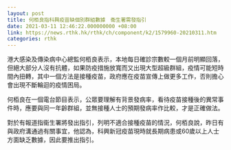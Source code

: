```yaml
---
layout: post
title: 何栢良指科興疫苗缺個別群組數據　衞生署需發指引
date: 2021-03-11 12:46:22.000000000 +08:00
link: https://news.rthk.hk/rthk/ch/component/k2/1579960-20210311.htm
categories: rthk
---
```


港大感染及傳染病中心總監何栢良表示，本地每日確診宗數較一個月前明顯回落，但絕大部分人沒有抗體，如果防疫措施放寬而又出現大型超級群組，疫情可能短時間內扭轉，其中一個方法是接種疫苗，政府應在疫苗宣傳上做更多工作，否則擔心會出現不斷輪迴的疫情困局。

何栢良在一個電台節目表示，公眾要理解有背景發病率，看待疫苗接種後的異常事件時，應要與同一年齡群組，並無接種人士的預期發病率作比較，才是正確做法。

對於有報道指衞生署將發出指引，列明不適合接種疫苗的情況，何栢良說，昨日有與政府溝通過有關事宜，他認為，科興新冠疫苗現時就長期病患或60歲以上人士方面缺乏數據，因此要推出指引。
